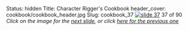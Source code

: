 Status: hidden
Title: Character Rigger's Cookbook
header_cover: cookbook/cookbook_header.jpg
Slug: cookbook_37
[![slide 37](https://dl.dropboxusercontent.com/u/2977490/presentations/cookbook/img37.jpg)](cookbook_38)
37 of 90
_Click on the image for the [next slide](cookbook_38), or click [here for the previous one](cookbook_36)_
